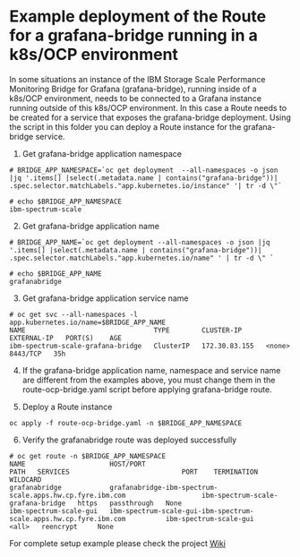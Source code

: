 # Example deployment of the Route for a grafana-bridge running in a k8s/OCP environment


In some situations an instance of the IBM Storage Scale Performance Monitoring Bridge for Grafana (grafana-bridge), running inside of a k8s/OCP environment, needs to be connected to a Grafana instance running outside of this k8s/OCP environment. In this case a Route needs to be created for a service that exposes the grafana-bridge deployment.
Using the script in this folder you can deploy a Route instance for the grafana-bridge service. 

1. Get grafana-bridge application namespace

```
# BRIDGE_APP_NAMESPACE=`oc get deployment  --all-namespaces -o json |jq '.items[] |select(.metadata.name | contains("grafana-bridge"))| .spec.selector.matchLabels."app.kubernetes.io/instance" '| tr -d \"`

# echo $BRIDGE_APP_NAMESPACE
ibm-spectrum-scale
```

2. Get grafana-bridge application name

```
# BRIDGE_APP_NAME=`oc get deployment --all-namespaces -o json |jq '.items[] |select(.metadata.name | contains("grafana-bridge"))| .spec.selector.matchLabels."app.kubernetes.io/name" ' | tr -d \" `

# echo $BRIDGE_APP_NAME
grafanabridge
```

3. Get grafana-bridge application service name

```
# oc get svc --all-namespaces -l app.kubernetes.io/name=$BRIDGE_APP_NAME
NAME                                TYPE        CLUSTER-IP      EXTERNAL-IP   PORT(S)    AGE
ibm-spectrum-scale-grafana-bridge   ClusterIP   172.30.83.155   <none>        8443/TCP   35h
```

4. If the grafana-bridge application name, namespace and service name are different from the examples above, you must change them in the route-ocp-bridge.yaml script before applying grafana-bridge route.

5. Deploy a Route instance

```
oc apply -f route-ocp-bridge.yaml -n $BRIDGE_APP_NAMESPACE
```

6. Verify the grafanabridge route was deployed successfully

```
# oc get route -n $BRIDGE_APP_NAMESPACE
NAME                     HOST/PORT                                                           PATH   SERVICES                            PORT    TERMINATION   WILDCARD
grafanabridge            grafanabridge-ibm-spectrum-scale.apps.hw.cp.fyre.ibm.com                   ibm-spectrum-scale-grafana-bridge   https   passthrough   None
ibm-spectrum-scale-gui   ibm-spectrum-scale-gui-ibm-spectrum-scale.apps.hw.cp.fyre.ibm.com          ibm-spectrum-scale-gui              <all>   reencrypt     None

```

For complete setup example please check the project [Wiki](https://github.com/IBM/ibm-spectrum-scale-bridge-for-grafana/wiki)
